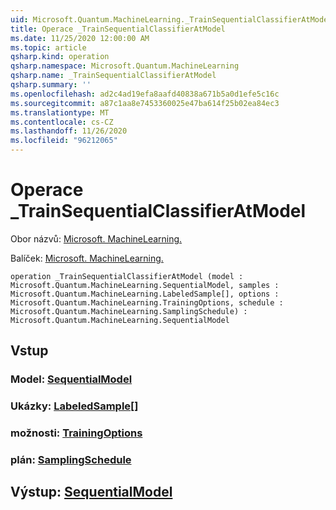 ```yaml
---
uid: Microsoft.Quantum.MachineLearning._TrainSequentialClassifierAtModel
title: Operace _TrainSequentialClassifierAtModel
ms.date: 11/25/2020 12:00:00 AM
ms.topic: article
qsharp.kind: operation
qsharp.namespace: Microsoft.Quantum.MachineLearning
qsharp.name: _TrainSequentialClassifierAtModel
qsharp.summary: ''
ms.openlocfilehash: ad2c4ad19efa8aafd40838a671b5a0d1efe5c16c
ms.sourcegitcommit: a87c1aa8e7453360025e47ba614f25b02ea84ec3
ms.translationtype: MT
ms.contentlocale: cs-CZ
ms.lasthandoff: 11/26/2020
ms.locfileid: "96212065"
---
```

# <a name="_trainsequentialclassifieratmodel-operation"></a>Operace _TrainSequentialClassifierAtModel

Obor názvů: [Microsoft. MachineLearning.](xref:Microsoft.Quantum.MachineLearning)

Balíček: [Microsoft. MachineLearning.](https://nuget.org/packages/Microsoft.Quantum.MachineLearning)




```qsharp
operation _TrainSequentialClassifierAtModel (model : Microsoft.Quantum.MachineLearning.SequentialModel, samples : Microsoft.Quantum.MachineLearning.LabeledSample[], options : Microsoft.Quantum.MachineLearning.TrainingOptions, schedule : Microsoft.Quantum.MachineLearning.SamplingSchedule) : Microsoft.Quantum.MachineLearning.SequentialModel
```


## <a name="input"></a>Vstup

### <a name="model--sequentialmodel"></a>Model: [SequentialModel](xref:Microsoft.Quantum.MachineLearning.SequentialModel)




### <a name="samples--labeledsample"></a>Ukázky: [LabeledSample](xref:Microsoft.Quantum.MachineLearning.LabeledSample)[]




### <a name="options--trainingoptions"></a>možnosti: [TrainingOptions](xref:Microsoft.Quantum.MachineLearning.TrainingOptions)




### <a name="schedule--samplingschedule"></a>plán: [SamplingSchedule](xref:Microsoft.Quantum.MachineLearning.SamplingSchedule)





## <a name="output--sequentialmodel"></a>Výstup: [SequentialModel](xref:Microsoft.Quantum.MachineLearning.SequentialModel)

